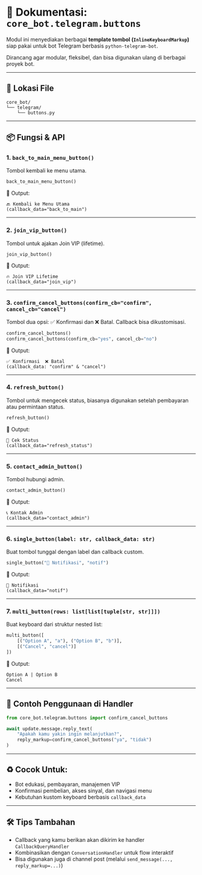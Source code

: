 # 📘 Dokumentasi: `core_bot.telegram.buttons`

Modul ini menyediakan berbagai **template tombol (`InlineKeyboardMarkup`)** siap pakai untuk bot Telegram berbasis `python-telegram-bot`.

Dirancang agar modular, fleksibel, dan bisa digunakan ulang di berbagai proyek bot.

---

## 📂 Lokasi File

```
core_bot/
└── telegram/
    └── buttons.py
```

---

## 📦 Fungsi & API

### 1. `back_to_main_menu_button()`

Tombol kembali ke menu utama.

```python
back_to_main_menu_button()
```

💬 Output:

```
🔙 Kembali ke Menu Utama
(callback_data="back_to_main")
```

---

### 2. `join_vip_button()`

Tombol untuk ajakan Join VIP (lifetime).

```python
join_vip_button()
```

💬 Output:

```
🔥 Join VIP Lifetime
(callback_data="join_vip")
```

---

### 3. `confirm_cancel_buttons(confirm_cb="confirm", cancel_cb="cancel")`

Tombol dua opsi: ✅ Konfirmasi dan ❌ Batal.
Callback bisa dikustomisasi.

```python
confirm_cancel_buttons()
confirm_cancel_buttons(confirm_cb="yes", cancel_cb="no")
```

💬 Output:

```
✅ Konfirmasi  ❌ Batal
(callback_data: "confirm" & "cancel")
```

---

### 4. `refresh_button()`

Tombol untuk mengecek status, biasanya digunakan setelah pembayaran atau permintaan status.

```python
refresh_button()
```

💬 Output:

```
🔄 Cek Status
(callback_data="refresh_status")
```

---

### 5. `contact_admin_button()`

Tombol hubungi admin.

```python
contact_admin_button()
```

💬 Output:

```
📞 Kontak Admin
(callback_data="contact_admin")
```

---

### 6. `single_button(label: str, callback_data: str)`

Buat tombol tunggal dengan label dan callback custom.

```python
single_button("🔔 Notifikasi", "notif")
```

💬 Output:

```
🔔 Notifikasi
(callback_data="notif")
```

---

### 7. `multi_button(rows: list[list[tuple[str, str]]])`

Buat keyboard dari struktur nested list:

```python
multi_button([
    [("Option A", "a"), ("Option B", "b")],
    [("Cancel", "cancel")]
])
```

💬 Output:

```
Option A | Option B
Cancel
```

---

## 🎯 Contoh Penggunaan di Handler

```python
from core_bot.telegram.buttons import confirm_cancel_buttons

await update.message.reply_text(
    "Apakah kamu yakin ingin melanjutkan?",
    reply_markup=confirm_cancel_buttons("ya", "tidak")
)
```

---

## ♻️ Cocok Untuk:

* Bot edukasi, pembayaran, manajemen VIP
* Konfirmasi pembelian, akses sinyal, dan navigasi menu
* Kebutuhan kustom keyboard berbasis `callback_data`

---

## 🛠️ Tips Tambahan

* Callback yang kamu berikan akan dikirim ke handler `CallbackQueryHandler`
* Kombinasikan dengan `ConversationHandler` untuk flow interaktif
* Bisa digunakan juga di channel post (melalui `send_message(..., reply_markup=...)`)


